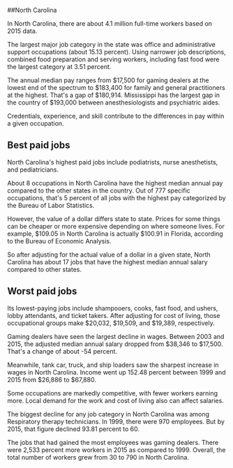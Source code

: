 

##North Carolina

In North Carolina, there are about 4.1 million full-time workers based on 2015 data.

The largest major job category in the state was <span class='occ_title_em'>office and administrative support occupations</span> (about 15.13 percent). Using narrower job descriptions, <span class='occ_title_em'>combined food preparation and serving workers, including fast food</span> were the largest category at 3.51 percent.
               
The annual median pay ranges from $17,500 for <span class='occ_title_em'>gaming dealers</span> at the lowest end of the spectrum to  $183,400 for <span class='occ_title_em'>family and general practitioners</span> at the highest. That's a gap of $180,914. Mississippi has the largest gap in the country of $193,000 between <span class='occ_title_em'>anesthesiologists and psychiatric aides</span>.
          
Credentials, experience, and skill contribute to the differences in pay within a given occupation.

## Best paid jobs
North Carolina's highest paid jobs include <span class='occ_title_em'>podiatrists, nurse anesthetists</span>, and <span class='occ_title_em'>pediatricians</span>.
               
About 8 occupations in North Carolina have the highest median annual pay compared to the other states in the country. Out of 777 specific occupations, that's 5 percent of all jobs with the highest pay categorized by the Bureau of Labor Statistics.
               
However, the value of a dollar differs state to state. Prices for some things can be cheaper or more expensive depending on where someone lives. For example, $109.05 in North Carolina is actually $100.91 in Florida, according to the Bureau of Economic Analysis.
               
So after adjusting for the actual value of a dollar in a given state, North Carolina has about 17 jobs that have the highest median annual salary compared to other states.
               
## Worst paid jobs

Its lowest-paying jobs include <span class='occ_title_em'>shampooers</span>, <span class='occ_title_em'>cooks, fast food</span>, and <span class='occ_title_em'>ushers, lobby attendants, and ticket takers</span>. After adjusting for cost of living, those occupational groups make $20,032,  $19,509, and  $19,389, respectively.
               
<span class='occ_title_em'>Gaming dealers</span> have seen the largest decline in wages. Between 2003 and 2015, the adjusted median annual salary dropped from $38,346 to $17,500. That's a change of about -54 percent.
               
Meanwhile, <span class='occ_title_em'>tank car, truck, and ship loaders</span> saw the sharpest increase in wages in North Carolina. Income went up 152.48 percent between 1999 and 2015 from $26,886 to $67,880.

Some occupations are markedly competitive, with fewer workers earning more. Local demand for the work and cost of living also can affect salaries.

            
The biggest decline for any job category in North Carolina was among <span class='occ_title_em'>Respiratory therapy technicians</span>. In 1999, there were 970 employees. But by 2015, that figure declined 93.81 percent to 60. 
               
The jobs that had gained the most employees was gaming dealers. There were 2,533 percent more workers in 2015 as compared to 1999. Overall, the total number of workers grew from 30 to 790 in North Carolina.
